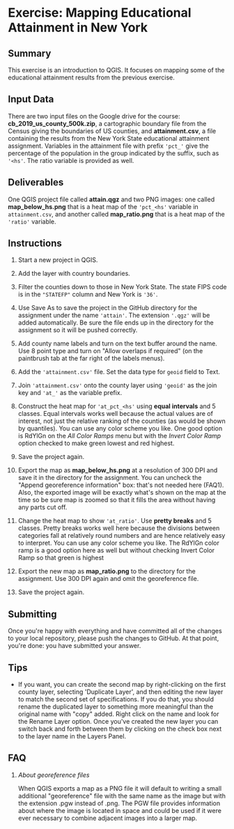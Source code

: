# Exercise: Mapping Educational Attainment in New York

## Summary

This exercise is an introduction to QGIS. It focuses on mapping some of the educational attainment results from the previous exercise.

## Input Data

There are two input files on the Google drive for the course: **cb_2019_us_county_500k.zip**, a cartographic boundary file from the Census giving the boundaries of US counties, and **attainment.csv**, a file containing the results from the New York State educational attainment assignment. Variables in the attainment file with prefix `'pct_'` give the percentage of the population in the group indicated by the suffix, such as `'<hs'`. The ratio variable is provided as well.

## Deliverables

One QGIS project file called **attain.qgz** and two PNG images: one called **map_below_hs.png** that is a heat map of the `'pct_<hs'` variable in `attainment.csv`, and another called **map_ratio.png** that is a heat map of the `'ratio'` variable.

## Instructions

1. Start a new project in QGIS.

1. Add the layer with country boundaries.

1. Filter the counties down to those in New York State. The state FIPS code is in the `"STATEFP"` column and New York is `'36'`.

1. Use Save As to save the project in the GitHub directory for the assignment under the name `'attain'`. The extension `'.qgz'` will be added automatically. Be sure the file ends up in the directory for the assignment so it will be pushed correctly.

1. Add county name labels and turn on the text buffer around the name. Use 8 point type and turn on "Allow overlaps if required" (on the paintbrush tab at the far right of the labels menus).

1. Add the `'attainment.csv'` file. Set the data type for `geoid` field to Text.

1. Join `'attainment.csv'` onto the county layer using `'geoid'` as the join key and `'at_'` as the variable prefix.

1. Construct the heat map for `'at_pct_<hs'` using **equal intervals** and 5 classes. Equal intervals works well because the actual values are of interest, not just the relative ranking of the counties (as would be shown by quantiles). You can use any color scheme you like. One good option is RdYlGn on the *All Color Ramps* menu but with the *Invert Color Ramp* option checked to make green lowest and red highest.

1. Save the project again.

1. Export the map as **map_below_hs.png** at a resolution of 300 DPI and save it in the directory for the assignment. You can uncheck the "Append georeference information" box: that's not needed here (FAQ1). Also, the exported image will be exactly what's shown on the map at the time so be sure map is zoomed so that it fills the area without having any parts cut off.

1. Change the heat map to show `'at_ratio'`. Use **pretty breaks** and 5 classes. Pretty breaks works well here because the divisions between categories fall at relatively round numbers and are hence relatively easy to interpret. You can use any color scheme you like. The RdYlGn color ramp is a good option here as well but without checking Invert Color Ramp so that green is highest

1. Export the new map as **map_ratio.png** to the directory for the assignment. Use 300 DPI again and omit the georeference file.

1. Save the project again.

## Submitting

Once you're happy with everything and have committed all of the changes to your local repository, please push the changes to GitHub. At that point, you're done: you have submitted your answer.

## Tips

+ If you want, you can create the second map by right-clicking on the first county layer, selecting 'Duplicate Layer', and then editing the new layer to match the second set of specifications. If you do that, you should rename the duplicated layer to something more meaningful than the original name with "copy" added. Right click on the name and look for the Rename Layer option. Once you've created the new layer you can switch back and forth between them by clicking on the check box next to the layer name in the Layers Panel.

## FAQ

1. *About georeference files*

    When QGIS exports a map as a PNG file it will default to writing a small additional "georeference" file with the same name as the image but with the extension .pgw instead of .png. The PGW file provides information about where the image is located in space and could be used if it were ever necessary to combine adjacent images into a larger map.
